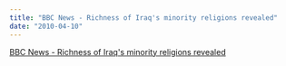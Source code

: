 ```yaml
---
title: "BBC News - Richness of Iraq's minority religions revealed"
date: "2010-04-10"
---
```


[BBC News - Richness of Iraq's minority religions revealed](https://news.bbc.co.uk/2/hi/programmes/from_our_own_correspondent/8598970.stm)

